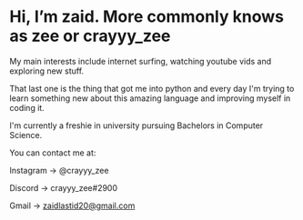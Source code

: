 # Hi, I’m zaid. More commonly knows as zee or crayyy_zee

My main interests include internet surfing, watching youtube vids and exploring new stuff.

That last one is the thing that got me into python and every day I'm trying to learn something new about this amazing language and improving myself in coding it.

I'm currently a freshie in university pursuing Bachelors in Computer Science. 

You can contact me at:

Instagram -> @crayyy_zee

Discord -> crayyy_zee#2900

Gmail -> zaidlastid20@gmail.com
